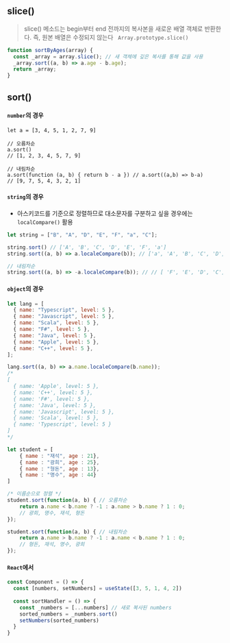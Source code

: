 ## slice()
> slice() 메소드는 begin부터 end 전까지의 복사본을 새로운 배열 객체로 반환한다. 즉, 원본 배열은 수정되지 않는다
``` Array.prototype.slice()```
```js
function sortByAges(array) {
  const _array = array.slice(); // 새 객체에 깊은 복사를 통해 값을 사용
  _array.sort((a, b) => a.age - b.age);
  return _array;
}
```

## sort()
#### ```number```의 경우
```
let a = [3, 4, 5, 1, 2, 7, 9]

// 오름차순
a.sort() 
// [1, 2, 3, 4, 5, 7, 9]

// 내림차순
a.sort(function (a, b) { return b - a }) // a.sort((a,b) => b-a)
// [9, 7, 5, 4, 3, 2, 1]
```
#### ```string```의 경우
- 아스키코드를 기준으로 정렬하므로 대소문자를 구분하고 싶을 경우에는 ```localCompare()``` 활용
```js
let string = ["B", "A", "D", "E", "F", "a", "C"];

string.sort() // ['A', 'B', 'C', 'D', 'E', 'F', 'a']
string.sort((a, b) => a.localeCompare(b)); // ['a', 'A', 'B', 'C', 'D', 'E', 'F']

// 내림차순
string.sort((a, b) => -a.localeCompare(b)); // // [ 'F', 'E', 'D', 'C', 'B', 'A', 'a' ]
```

#### ```object```의 경우
```js
let lang = [
  { name: "Typescript", level: 5 },
  { name: "Javascript", level: 5 },
  { name: "Scala", level: 5 },
  { name: "F#", level: 5 },
  { name: "Java", level: 5 },
  { name: "Apple", level: 5 },
  { name: "C++", level: 5 },
];

lang.sort((a, b) => a.name.localeCompare(b.name));
/*
[
  { name: 'Apple', level: 5 },
  { name: 'C++', level: 5 },
  { name: 'F#', level: 5 },
  { name: 'Java', level: 5 },
  { name: 'Javascript', level: 5 },
  { name: 'Scala', level: 5 },
  { name: 'Typescript', level: 5 }
]
*/
```
```js
let student = [
    { name : "재석", age : 21},
    { name : "광희", age : 25},
    { name : "형돈", age : 13},
    { name : "명수", age : 44}
]

/* 이름순으로 정렬 */
student.sort(function(a, b) { // 오름차순
    return a.name < b.name ? -1 : a.name > b.name ? 1 : 0;
    // 광희, 명수, 재석, 형돈
});

student.sort(function(a, b) { // 내림차순
    return a.name > b.name ? -1 : a.name < b.name ? 1 : 0;
    // 형돈, 재석, 명수, 광희
});

```

#### ```React```에서
```js
const Component = () => {
  const [numbers, setNumbers] = useState([3, 5, 1, 4, 2])
  
  const sortHandler = () => {
    const _numbers = [...numbers] // 새로 복사된 numbers
    sorted_numbers = _numbers.sort()
    setNumbers(sorted_numbers)
  }
}
```
